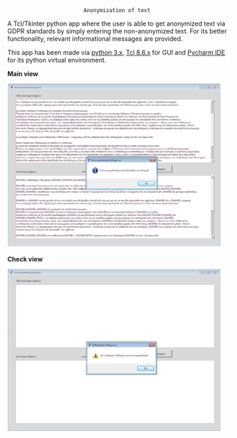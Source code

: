 							Anonymization of text
										
A Tcl/Tkinter python app where the user is able to get anonymized text via GDPR standards by simply entering the non-anonymized text. For its better functionality, relevant informational messages are provided.

This app has been made via [python 3.x](https://www.activestate.com/products/python/downloads/), [Tcl 8.6.x](https://www.activestate.com/products/tcl/downloads/) for GUI and [Pycharm IDE](https://www.jetbrains.com/pycharm/download/#section=windows) for its python virtual environment.

**Main view**

![](images/1.png)

**Check view**

![](images/2.png)
